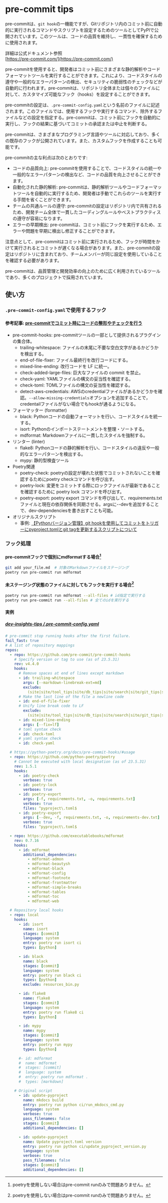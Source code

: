 # pre-commit tips

pre-commitは、`git hook`の一機能ですが、Gitリポジトリ内のコミット前に自動的に実行されるコマンドやスクリプトを設定するためのツールとしてPyPlで公開されています。このツールは、コードの品質を維持し、一貫性を確保するために使用されます。

詳細は公式ドキュメント参照<br />
[https://pre-commit.com/](https://pre-commit.com/)

pre-commitを使用すると、開発者はコミット前にさまざまな静的解析やコードフォーマットツールを実行することができます。これにより、コードスタイルの遵守や一般的なエラーパターンの検出、セキュリティの脆弱性のチェックなどが自動的に行われます。pre-commitは、リポジトリ全体または個々のファイルに対して、カスタマイズ可能なフック（hooks）を設定することができます。

pre-commitの設定は、`.pre-commit-config.yaml`という名前のファイルに記述されます。このファイルでは、使用するフックや実行するコマンド、除外するファイルなどの設定を指定する。pre-commitは、コミット前にフックを自動的に実行し、フックの結果に基づいてコミットの承認または中止を判断する。

pre-commitは、さまざまなプログラミング言語やツールに対応しており、多くの既存のフックが公開されています。また、カスタムフックを作成することも可能です。

pre-commitの主な利点は次のとおりです:

- コードの品質向上: pre-commitを使用することで、コードスタイルの統一や一般的なエラーパターンの検出など、コードの品質を向上させることができます。
- 自動化された静的解析: pre-commitは、静的解析ツールやコードフォーマットツールを自動的に実行するため、開発者は手動でこれらのツールを実行する手間を省くことができます。
- チームの共通ルールの遵守: pre-commitの設定はリポジトリ内で共有されるため、開発チーム全体で一貫したコーディングルールやベストプラクティスの遵守が容易になります。
- エラーの早期検出: pre-commitは、コミット前にフックを実行するため、エラーや問題を早期に検出し修正することができます。

注意点として、pre-commitはコミット前に実行されるため、フックが時間をかけて実行されるとコミットが遅くなる場合があります。また、pre-commitの設定はリポジトリに含まれており、チームメンバーが同じ設定を使用していることを確認する必要があります。

pre-commitは、品質管理と開発効率の向上のために広く利用されているツールであり、多くのプロジェクトで採用されています。

## 使い方

### `.pre-commit-config.yaml`で使用するフック

#### 参考記事: [pre-commitでコミット時にコードの整形やチェックを行う](https://zenn.dev/yiskw713/articles/3c3b4022f3e3f22d276d)

- pre-commit-hooks: pre-commitツールの一部として提供されるプラグインの集合体。
  - trailing-whitespace: ファイルの末尾に不要な空白文字があるかどうかを検出する。
  - end-of-file-fixer: ファイル最終行を改行コードにする。
  - mixed-line-ending: 改行コードを LF に統一。
  - check-added-large-files: 巨大なファイルの commit を禁止。
  - check-yaml: YAMLファイルの構文の妥当性を確認する。
  - check-toml: TOMLファイルの構文の妥当性を確認する。
  - detect-aws-credentials: AWSのcredentialファイルがあるかどうかを確認。`--allow-missing-credentials`オプションを追加することで，credentailファイルがない場合でもhookが通るようになる。
- フォーマッター (formatter)
  - black: Pythonコードの自動フォーマットを行い、コードスタイルを統一する。
  - isort: Pythonのインポートステートメントを整理・ソートする。
  - mdformat: Markdownファイルに一貫したスタイルを強制する。
- リンター (linter)
  - flake8: Pythonコードの静的解析を行い、コードスタイルの違反や一般的なエラーパターンを検出する。
  - mypy: 静的型検査ツール
- Poetry関連
  - poetry-check: poetryの設定が壊れた状態でコミットされないことを確認するためにpoetry checkコマンドを呼び出す。
  - poetry-lock: 変更をコミットする際にロックファイルが最新であることを確認するために poetry lock コマンドを呼び出す。
  - poetry-export: poetry export コマンドを呼び出して、requirements.txt ファイルと現在の依存関係を同期させる。argsに--devを追加することで、dev-dependenciesを書き出すことも可能。
- オリジナルスクリプト
  - 事例: [【Pythonバージョン管理】git hookを使用してコミットをトリガーにpyproject.tomlとgit tagを更新するスクリプトについて](https://7rikazhexde-techlog.hatenablog.com/entry/2023/06/10/005231)

### フック処理

#### pre-commitフックで個別にmdformatする場合[^1]

```bash
git add your_file.md  # 対象のMarkdownファイルをステージング
poetry run pre-commit run mdformat
```

#### 未ステージング状態のファイルに対してもフックを実行する場合[^1]

```bash
poetry run pre-commit run mdformat --all-files # id指定で実行する
poetry run pre-commit run --all-files # 全てのidを実行する
```

#### 実例

##### [dev-insights-tips /.pre-commit-config.yaml](https://github.com/7rikazhexde/dev-insights-tips/blob/main/.pre-commit-config.yaml)

```yaml
# pre-commit stop running hooks after the first failure.
fail_fast: true
# A list of repository mappings
repos:
  - repo: https://github.com/pre-commit/pre-commit-hooks
    # Specify version or tag to use (as of 23.5.31)
    rev: v4.4.0
    hooks:
      # Remove spaces at end of lines except markdown
      - id: trailing-whitespace
        args: [--markdown-linebreak-ext=md]
        exclude:
          (site|site/tool_tips|site/db_tips|site/search|site/git_tips|site/python_tips|site/vscode_tips|site/assets|site/tool_tips/tool\-tips|site/db_tips/mariadb|site/db_tips/mariadb/mariadb\-tips|site/git_tips/git\-tips|site/python_tips/pymysql|site/python_tips/dash_plotly|site/python_tips/pymysql/pymysql\-tips|site/python_tips/dash_plotly/dash\-plotly\-tips|site/vscode_tips/vscode\-tips|site/assets/images|site/assets/javascripts|site/assets/stylesheets|site/assets/javascripts/lunr|site/assets/javascripts/workers|site/assets/javascripts/lunr/min)/.*
      # Make the last line of the file a newline code
      - id: end-of-file-fixer
      # Unify line break code to LF
        exclude:
          (site|site/tool_tips|site/db_tips|site/search|site/git_tips|site/python_tips|site/vscode_tips|site/assets|site/tool_tips/tool\-tips|site/db_tips/mariadb|site/db_tips/mariadb/mariadb\-tips|site/git_tips/git\-tips|site/python_tips/pymysql|site/python_tips/dash_plotly|site/python_tips/pymysql/pymysql\-tips|site/python_tips/dash_plotly/dash\-plotly\-tips|site/vscode_tips/vscode\-tips|site/assets/images|site/assets/javascripts|site/assets/stylesheets|site/assets/javascripts/lunr|site/assets/javascripts/workers|site/assets/javascripts/lunr/min)/.*
      - id: mixed-line-ending
        args: [--fix=lf]
      # toml syntax check
      - id: check-toml
      # yaml syntax check
      - id: check-yaml

  # https://python-poetry.org/docs/pre-commit-hooks/#usage
  - repo: https://github.com/python-poetry/poetry
    # Cannot be executed with local designation (as of 23.5.31)
    rev: 1.5.1
    hooks:
      - id: poetry-check
        verbose: true
      - id: poetry-lock
        verbose: true
      - id: poetry-export
        args: [-f, requirements.txt, -o, requirements.txt]
        verbose: true
        files: ^pyproject\.toml$
      - id: poetry-export
        args: [--dev, -f, requirements.txt, -o, requirements-dev.txt]
        verbose: true
        files: ^pyproject\.toml$

  - repo: https://github.com/executablebooks/mdformat
    rev: 0.7.16
    hooks:
      - id: mdformat
        additional_dependencies:
          - mdformat-admon
          - mdformat-beautysh
          - mdformat-black
          - mdformat-config
          - mdformat-footnote
          - mdformat-frontmatter
          - mdformat-simple-breaks
          - mdformat-tables
          - mdformat-toc
          - mdformat-web

  # Repository local hooks
  - repo: local
    hooks:
      - id: isort
        name: isort
        stages: [commit]
        language: system
        entry: poetry run isort ci
        types: [python]

      - id: black
        name: black
        stages: [commit]
        language: system
        entry: poetry run black ci
        types: [python]
        exclude: resources_bin.py

      - id: flake8
        name: flake8
        stages: [commit]
        language: system
        entry: poetry run flake8 ci
        types: [python]

      - id: mypy
        name: mypy
        stages: [commit]
        language: system
        entry: poetry run mypy
        types: [python]

      #- id: mdformat
      #  name: mdformat
      #  stages: [commit]
      #  language: system
      #  entry: poetry run mdformat .
      #  types: [markdown]

    # Original script
      - id: update-pyproject
        name: mkdocs build
        entry: poetry run python ci/run_mkdocs_cmd.py
        language: system
        verbose: true
        pass_filenames: false
        stages: [commit]
        additional_dependencies: []

      - id: update-pyproject
        name: Update pyproject.toml version
        entry: poetry run python ci/update_pyproject_version.py
        language: system
        verbose: true
        pass_filenames: false
        stages: [commit]
        additional_dependencies: []
```

[^1]: poetryを使用しない場合はpre-commit runのみで問題ありません。
